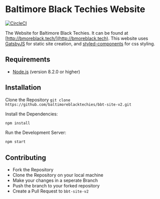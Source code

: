 # Baltimore Black Techies Website

[![CircleCI](https://circleci.com/gh/baltimoreblacktechies/bbt-site-v2/tree/master.svg?style=svg)](https://circleci.com/gh/baltimoreblacktechies/bbt-site-v2/tree/master)

The Website for Baltimore Black Techies. It can be found at [http://bmoreblack.tech/](http://bmoreblack.tech).
This website uses [GatsbyJS](https://www.gatsbyjs.org/) for static site creation, and [styled-components](https://www.styled-components.com/) for css styling.

## Requirements
* [Node.js](https://nodejs.org) (version 8.2.0 or higher) 

## Installation
Clone the Repository
`git clone https://github.com/baltimoreblacktechies/bbt-site-v2.git`

Install the Dependencies:
``` sh
npm install
```

Run the Development Server:
``` sh
npm start
```

## Contributing
* Fork the Repository
* Clone the Repository on your local machine
* Make your changes in a seperate Branch
* Push the branch to your forked repository
* Create a Pull Request to `bbt-site-v2` 
